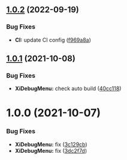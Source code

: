 ## [1.0.2](https://github.com/hww/XiDebugMenu/compare/v1.0.1...v1.0.2) (2022-09-19)


### Bug Fixes

* **CI:** update CI config ([f969a8a](https://github.com/hww/XiDebugMenu/commit/f969a8af08f81a4360bbd3c111541e4269607f6f))

## [1.0.1](https://github.com/hww/XiDebugMenu/compare/v1.0.0...v1.0.1) (2021-10-08)


### Bug Fixes

* **XiDebugMenu:** check auto build ([40cc118](https://github.com/hww/XiDebugMenu/commit/40cc1189784adffe505c5fc3992b1dfbe8c40df2))

# 1.0.0 (2021-10-07)


### Bug Fixes

* **XiDebugMenu:** fix ([3c129cb](https://github.com/hww/XiDebugMenu/commit/3c129cb42a2b75d95fad5b245b63855f79b631e2))
* **XiDebugMenu:** fix ([3dc2f7d](https://github.com/hww/XiDebugMenu/commit/3dc2f7db58bbcf99d172649b9fa6bacbff2c1e12))

